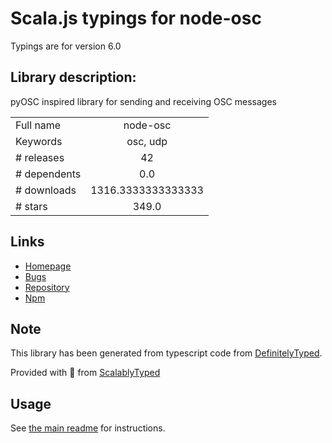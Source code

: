 
# Scala.js typings for node-osc

Typings are for version 6.0

## Library description:
pyOSC inspired library for sending and receiving OSC messages

|                    |                 |
| ------------------ | :-------------: |
| Full name          | node-osc |
| Keywords           | osc, udp |
| # releases         | 42 |
| # dependents       | 0.0 |
| # downloads        | 1316.3333333333333 |
| # stars            | 349.0 |

## Links
- [Homepage](https://github.com/MylesBorins/node-osc#readme)
- [Bugs](https://github.com/MylesBorins/node-osc/issues)
- [Repository](https://github.com/MylesBorins/node-osc)
- [Npm](https://www.npmjs.com/package/node-osc)
    


## Note
This library has been generated from typescript code from [DefinitelyTyped](https://definitelytyped.org).

Provided with :purple_heart: from [ScalablyTyped](https://github.com/oyvindberg/ScalablyTyped)

## Usage
See [the main readme](../../readme.md) for instructions.



